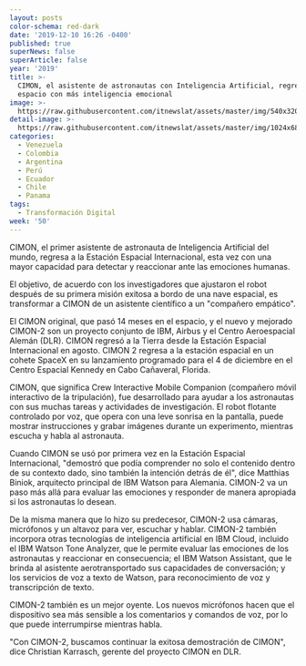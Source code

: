 ```yaml
---
layout: posts
color-schema: red-dark
date: '2019-12-10 16:26 -0400'
published: true
superNews: false
superArticle: false
year: '2019'
title: >-
  CIMON, el asistente de astronautas con Inteligencia Artificial, regresa al
  espacio con más inteligencia emocional
image: >-
  https://raw.githubusercontent.com/itnewslat/assets/master/img/540x320/IBM-CIMON-g.jpg
detail-image: >-
  https://raw.githubusercontent.com/itnewslat/assets/master/img/1024x680/IBM-CIMON-g.jpg
categories:
  - Venezuela
  - Colombia
  - Argentina
  - Perú
  - Ecuador
  - Chile
  - Panama
tags:
  - Transformación Digital
week: '50'
---
```

CIMON, el primer asistente de astronauta de Inteligencia Artificial del mundo, regresa a la Estación Espacial Internacional, esta vez con una mayor capacidad para detectar y reaccionar ante las emociones humanas.

El objetivo, de acuerdo con los investigadores que ajustaron el robot después de su primera misión exitosa a bordo de una nave espacial, es transformar a CIMON de un asistente científico a un "compañero empático".

El CIMON original, que pasó 14 meses en el espacio, y el nuevo y mejorado CIMON-2 son un proyecto conjunto de IBM, Airbus y el Centro Aeroespacial Alemán (DLR). CIMON regresó a la Tierra desde la Estación Espacial Internacional en agosto. CIMON 2 regresa a la estación espacial en un cohete SpaceX en su lanzamiento programado para el 4 de diciembre en el Centro Espacial Kennedy en Cabo Cañaveral, Florida.

CIMON, que significa Crew Interactive Mobile Companion (compañero móvil interactivo de la tripulación), fue desarrollado para ayudar a los astronautas con sus muchas tareas y actividades de investigación. El robot flotante controlado por voz, que opera con una leve sonrisa en la pantalla, puede mostrar instrucciones y grabar imágenes durante un experimento, mientras escucha y habla al astronauta.

Cuando CIMON se usó por primera vez en la Estación Espacial Internacional, "demostró que podía comprender no solo el contenido dentro de su contexto dado, sino también la intención detrás de él", dice Matthias Biniok, arquitecto principal de IBM Watson para Alemania. CIMON-2 va un paso más allá para evaluar las emociones y responder de manera apropiada si los astronautas lo desean.

De la misma manera que lo hizo su predecesor, CIMON-2 usa cámaras, micrófonos y un altavoz para ver, escuchar y hablar. CIMON-2 también incorpora otras tecnologías de inteligencia artificial en IBM Cloud, incluido el IBM Watson Tone Analyzer, que le permite evaluar las emociones de los astronautas y reaccionar en consecuencia; el IBM Watson Assistant, que le brinda al asistente aerotransportado sus capacidades de conversación; y los servicios de voz a texto de Watson, para reconocimiento de voz y transcripción de texto.

CIMON-2 también es un mejor oyente. Los nuevos micrófonos hacen que el dispositivo sea más sensible a los comentarios y comandos de voz, por lo que puede interrumpirse mientras habla.

"Con CIMON-2, buscamos continuar la exitosa demostración de CIMON", dice Christian Karrasch, gerente del proyecto CIMON en DLR.